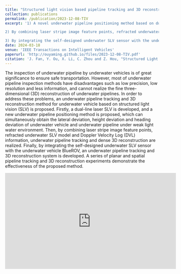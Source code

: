 ```yaml
---
title: "Structured light vision based pipeline tracking and 3D reconstruction method for underwater vehicle"
collection: publications
permalink: /publication/2023-12-08-TIV
excerpt: '1) A novel underwater pipeline positioning method based on dual-line laser SLV is proposed, which can simultaneously obtain the lateral deviation, height deviation and heading deviation of underwater vehicle and underwater pipeline under weak light water environment, providing the basis for underwater pipeline tracking.

2) By combining laser stripe image feature points, refracted underwater SLV model and Doppler Velocity Log (DVL) information, the tracking and dense 3D reconstruction of underwater pipeline are realized, which is difficult for existing underwater inspection methods.

3) By integrating the self-designed underwater SLV sensor with the underwater vehicle BlueROV, an underwater pipeline tracking and 3D reconstruction system is developed, and a series of planar and spatial pipeline experiments are carried out to verify its effectiveness.'
date: 2024-03-18
venue: 'IEEE Transactions on Intelligent Vehicles'
paperurl: 'http://ouyaming.github.io/files/2023-12-08-TIV.pdf'
citation: 'J. Fan, Y. Ou, X. Li, C. Zhou and Z. Hou, "Structured Light Vision Based Pipeline Tracking and 3D Reconstruction Method for Underwater Vehicle," in IEEE Transactions on Intelligent Vehicles, vol. 9, no. 2, pp. 3372-3383, Feb. 2024, doi: 10.1109/TIV.2023.3340737.'
---
```


The inspection of underwater pipeline by underwater vehicles is of great significance to ensure safe transportation. However, most of underwater pipeline inspection methods have disadvantages such as low precision, low resolution and less information, and cannot realize the fine three-dimensional (3D) reconstruction of underwater pipelines. In order to address these problems, an underwater pipeline tracking and 3D reconstruction method for underwater vehicle based on structured light vision (SLV) is proposed. Firstly, a dual-line laser SLV is developed, and a new underwater pipeline positioning method is proposed, which can simultaneously obtain the lateral deviation, height deviation and heading deviation of underwater vehicle and underwater pipeline under weak light water environment. Then, by combining laser stripe image feature points, refracted underwater SLV model and Doppler Velocity Log (DVL) information, underwater pipeline tracking and dense 3D reconstruction are realized. Finally, by integrating the self-designed underwater SLV sensor with the underwater vehicle BlueROV, an underwater pipeline tracking and 3D reconstruction system is developed. A series of planar and spatial pipeline tracking and 3D reconstruction experiments demonstrate the effectiveness of the proposed method.

<div style="text-align: center;">
  <iframe width="560" height="315" src="https://ouyaming.github.io/vedio/2023-12-08-TIV_vedio.mp4.mp4" frameborder="0" allow="accelerometer; autoplay; clipboard-write; encrypted-media; gyroscope; picture-in-picture" allowfullscreen></iframe>
</div>
